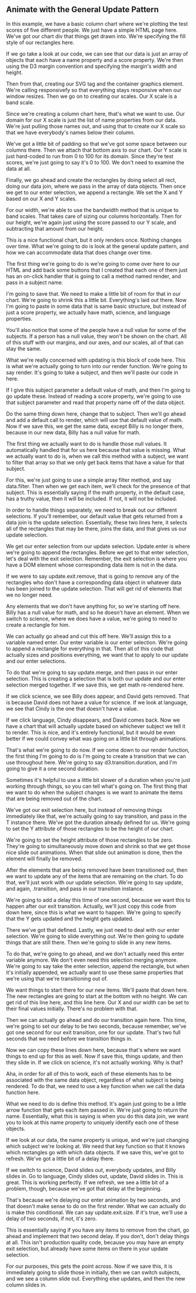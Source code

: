 ## Animate with the General Update Pattern

In this example, we have a basic column chart where we're plotting the test scores of five different people. We just have a simple HTML page here. We've got our chart div that things get drawn into. We're specifying the fill style of our rectangles here.

If we go take a look at our code, we can see that our data is just an array of objects that each have a name property and a score property. We're then using the D3 margin convention and specifying the margin's width and height.

Then from that, creating our SVG tag and the container graphics element. We're calling responsivefy so that everything stays responsive when our window resizes. Then we go on to creating our scales. Our X scale is a band scale.

Since we're creating a column chart here, that's what we want to use. Our domain for our X scale is just the list of name properties from our data. We're just pulling those names out, and using that to create our X scale so that we have everybody's names below their column.

We've got a little bit of padding so that we've got some space between our columns there. Then we attach that bottom axis to our chart. Our Y scale is just hard-coded to run from 0 to 100 for its domain. Since they're test scores, we're just going to say it's 0 to 100. We don't need to examine the data at all.

Finally, we go ahead and create the rectangles by doing select all rect, doing our data join, where we pass in the array of data objects. Then once we get to our enter selection, we append a rectangle. We set the X and Y based on our X and Y scales.

For our width, we're able to use the bandwidth method that is unique to band scales. That takes care of sizing our columns horizontally. Then for our height, we're again just using the score passed to our Y scale, and subtracting that amount from our height.

This is a nice functional chart, but it only renders once. Nothing changes over time. What we're going to do is look at the general update pattern, and how we can accommodate data that does change over time.

The first thing we're going to do is we're going to come over here to our HTML and add back some buttons that I created that each one of them just has an on-click handler that is going to call a method named render, and pass in a subject name.

I'm going to save that. We need to make a little bit of room for that in our chart. We're going to shrink this a little bit. Everything's laid out there. Now I'm going to paste in some data that is same basic structure, but instead of just a score property, we actually have math, science, and language properties.

You'll also notice that some of the people have a null value for some of the subjects. If a person has a null value, they won't be shown on the chart. All of this stuff with our margins, and our axes, and our scales, all of that can stay the same.

What we're really concerned with updating is this block of code here. This is what we're actually going to turn into our render function. We're going to say render. It's going to take a subject, and then we'll paste our code in here.

If I give this subject parameter a default value of math, and then I'm going to go update these. Instead of reading a score property, we're going to use that subject parameter and read that property name off of the data object.

Do the same thing down here, change that to subject. Then we'll go ahead and add a default call to render, which will use that default value of math. Now if we save this, we get the same data, except Billy is no longer there, because in our new data, Billy has a null value for math.

The first thing we actually want to do is handle those null values. It automatically handled that for us here because that value is missing. What we actually want to do is, when we call this method with a subject, we want to filter that array so that we only get back items that have a value for that subject.

For this, we're just going to use a simple array filter method, and say data.filter. Then when we get each item, we'll check for the presence of that subject. This is essentially saying if the math property, in the default case, has a truthy value, then it will be included. If not, it will not be included.

In order to handle things separately, we need to break out our different selections. If you'll remember, our default value that gets returned from a data join is the update selection. Essentially, these two lines here, it selects all of the rectangles that may be there, joins the data, and that gives us our update selection.

We get our enter selection from our update selection. Update.enter is where we're going to append the rectangles. Before we get to that enter selection, let's deal with the exit selection. Remember, the exit selection is where you have a DOM element whose corresponding data item is not in the data.

If we were to say update.exit.remove, that is going to remove any of the rectangles who don't have a corresponding data object in whatever data has been joined to the update selection. That will get rid of elements that we no longer need.

Any elements that we don't have anything for, so we're starting off here. Billy has a null value for math, and so he doesn't have an element. When we switch to science, where we does have a value, we're going to need to create a rectangle for him.

We can actually go ahead and cut this off here. We'll assign this to a variable named enter. Our enter variable is our enter selection. We're going to append a rectangle for everything in that. Then all of this code that actually sizes and positions everything, we want that to apply to our update and our enter selections.

To do that we're going to say update.merge, and then pass in our enter selection. This is creating a selection that is both our update and our enter selection merged together. If we save this, we get math re-rendered here.

If we click science, we see Billy does appear, and David gets removed. That is because David does not have a value for science. If we look at language, we see that Cindy is the one that doesn't have a value.

If we click language, Cindy disappears, and David comes back. Now we have a chart that will actually update based on whichever subject we tell it to render. This is nice, and it's entirely functional, but it would be even better if we could convey what was going on a little bit through animations.

That's what we're going to do now. If we come down to our render function, the first thing I'm going to do is I'm going to create a transition that we can use throughout here. We're going to say d3.transition.duration, and I'm going to give it a one second duration.

Sometimes it's helpful to use a little bit slower of a duration when you're just working through things, so you can tell what's going on. The first thing that we want to do when the subject changes is we want to animate the items that are being removed out of the chart.

We've got our exit selection here, but instead of removing things immediately like that, we're actually going to say transition, and pass in the T instance there. We've got the duration already defined for us. We're going to set the Y attribute of those rectangles to be the height of our chart.

We're going to set the height attribute of those rectangles to be zero. They're going to simultaneously move down and shrink so that we get those nice slide out animations. When that slide out animation is done, then the element will finally be removed.

After the elements that are being removed have been transitioned out, then we want to update any of the items that are remaining on the chart. To do that, we'll just work with our update selection. We're going to say update, and again, .transition, and pass in our transition instance.

We're going to add a delay this time of one second, because we want this to happen after our exit transition. Actually, we'll just copy this code from down here, since this is what we want to happen. We're going to specify that the Y gets updated and the height gets updated.

There we've got that defined. Lastly, we just need to deal with our enter selection. We're going to slide everything out. We're then going to update things that are still there. Then we're going to slide in any new items.

To do that, we're going to go ahead, and we don't actually need this enter variable anymore. We don't even need this selection merging anymore. We're going to say take the enter selection, append the rectangle, but when it's initially appended, we actually want to use these same properties that we're using that we're transitioning out of.

We want things to start there for our new items. We'll paste that down here. The new rectangles are going to start at the bottom with no height. We can get rid of this line here, and this line here. Our X and our width can be set to their final values initially. There's no problem with that.

Then we can actually go ahead and do our transition again here. This time, we're going to set our delay to be two seconds, because remember, we've got one second for our exit transition, one for our update. That's two full seconds that we need before we transition things in.

Now we can copy these lines down here, because that's where we want things to end up for this as well. Now if save this, things update, and then they slide in. If we click on science, it's not actually working. Why is that?

Aha, in order for all of this to work, each of these elements has to be associated with the same data object, regardless of what subject is being rendered. To do that, we need to use a key function when we call the data function here.

What we need to do is define this method. It's again just going to be a little arrow function that gets each item passed in. We're just going to return the name. Essentially, what this is saying is when you do this data join, we want you to look at this name property to uniquely identify each one of these objects.

If we look at our data, the name property is unique, and we're just changing which subject we're looking at. We need that key function so that it knows which rectangles go with which data objects. If we save this, we've got to refresh. We've got a little bit of a delay there.

If we switch to science, David slides out, everybody updates, and Billy slides in. Go to language, Cindy slides out, update, David slides in. This is great. This is working perfectly. If we refresh, we see a little bit of a problem, though, because we've got that delay at the beginning.

That's because we're delaying our enter animation by two seconds, and that doesn't make sense to do on the first render. What we can actually do is make this conditional. We can say update.exit.size. If it's true, we'll use a delay of two seconds, if not, it's zero.

This is essentially saying if you have any items to remove from the chart, go ahead and implement that two second delay. If you don't, don't delay things at all. This isn't production quality code, because you may have an empty exit selection, but already have some items on there in your update selection.

For our purposes, this gets the point across. Now if we save this, it is immediately going to slide those in initially, then we can switch subjects, and we see a column slide out. Everything else updates, and then the new column slides in.

